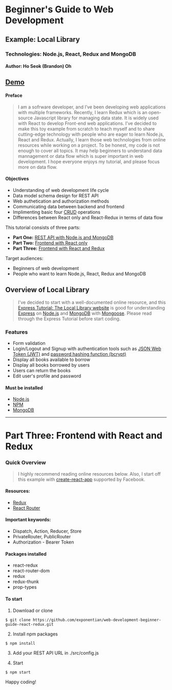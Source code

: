 # Beginner's Guide to Web Development
## Example: Local Library
### Technologies: Node.js, React, Redux and MongoDB
#### Author: Ho Seok (Brandon) Oh


## [Demo](https://local-library-redux-hoseokoh.herokuapp.com/)

#### Preface
> I am a sofrware developer, and I’ve been developing web applications with multiple frameworks. Recently, I learn Redux which is an open-source Javascript library for managing data state. It is widely used with React to develop Front-end web applications. I’ve decided to make this toy example from scratch to teach myself and to share cutting-edge technology with people who are eager to learn Node.js, React and Redux. Actually, I learn those web technologies from online resources while working on a project. To be honest, my code is not enough to cover all topics. It may help beginners to understand data mannagement or data flow which is super important in web development. I hope everyone enjoys my tutorial, and please focus more on data flow.


#### Objectives
- Understanding of web development life cycle
- Data model schema design for REST API
- Web authetication and authorization methods
- Communicating data between backend and frontend
- Implimenting basic four [CRUD](https://en.wikipedia.org/wiki/Create,_read,_update_and_delete) operations
- Differences between React only and React-Redux in terms of data flow


This tutorial consists of three parts: 
- **Part One:** [REST API with Node.js and MongoDB](https://github.com/exponentian/web-development-beginner-guide-rest-api)
- **Part Two:** [Frontend with React only](https://github.com/exponentian/web-development-beginner-guide-react)
- **Part Three:** [Frontend with React and Redux](https://github.com/exponentian/web-development-beginner-guide-react-redux)


Target audiences:
- Beginners of web development
- People who want to learn Node.js, React, Redux and MongoDB


## Overview of Local Library

> I've decided to start with a well-documented online resource, and this [Express Tutorial: The Local Library website](https://developer.mozilla.org/en-US/docs/Learn/Server-side/Express_Nodejs/Tutorial_local_library_website) is good for understanding [Express](https://expressjs.com/en/guide/routing.html) on [Node.js](https://nodejs.org/dist/latest-v8.x/docs/api/) and [MongoDB](https://docs.mongodb.com/?_ga=2.252321673.1833710047.1534972335-396144116.1534972335) with [Mongoose](https://mongoosejs.com/docs/index.html). Please read through the Express Tutorial before start coding.


### Features
- Form validation
- Login/Logout and Signup with authentication tools such as [JSON Web Token (JWT)](https://github.com/auth0/node-jsonwebtoken#readme)  and [password hashing function (bcrypt)](https://github.com/kelektiv/node.bcrypt.js#readme)
- Display all books available to borrow
- Display all books borrowed by users
- Users can return the books
- Edit user's profile and password


#### Must be installed
- [Node.js](https://nodejs.org/en/download/)
- [NPM](https://docs.npmjs.com/cli/install)
- [MongoDB](https://docs.mongodb.com/manual/installation/)


---


# **Part Three:** Frontend with React and Redux

### Quick Overview

> I highly recommend reading online resources below. Also, I start off this example with [create-react-app](https://github.com/facebook/create-react-app) supported by Facebook.


#### Resources:
- [Redux](https://redux.js.org/)
- [React Router](https://reacttraining.com/react-router/web/guides/philosophy)


#### Important keywords:
- Dispatch, Action, Reducer, Store
- PrivateRouter, PublicRouter
- Authorization - Bearer Token


#### Packages installed
- react-redux
- react-router-dom
- redux
- redux-thunk
- prop-types


#### To start

1. Download or clone

```
$ git clone https://github.com/exponentian/web-development-beginner-guide-react-redux.git
```

2. Install npm packages

```
$ npm install
```

3. Add your REST API URL in ./src/config.js

4. Start

```
$ npm start
```


Happy coding!